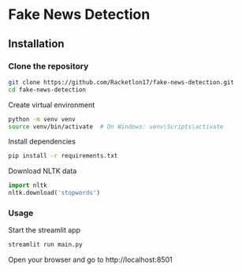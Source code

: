 # Fake News Detection

## Installation

### Clone the repository
```bash
git clone https://github.com/Racketlon17/fake-news-detection.git
cd fake-news-detection
```
Create virtual environment
```bash
python -m venv venv
source venv/bin/activate  # On Windows: venv\Scripts\activate
```
Install dependencies
```bash
pip install -r requirements.txt
```
Download NLTK data
```python
import nltk
nltk.download('stopwords')
```

### Usage
Start the streamlit app
```bash
streamlit run main.py
```
Open your browser and go to
http://localhost:8501

